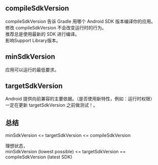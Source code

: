 ---
---
## compileSdkVersion

compileSdkVersion 告诉 Gradle 用哪个 Android SDK 版本编译你的应用。<br/>
修改 compileSdkVersion 不会改变运行时的行为。<br/>
推荐总是使用最新的 SDK 进行编译。<br/>
影响Support Library版本。<br/>

## minSdkVersion

应用可以运行的最低要求。

## targetSdkVersion

Android 提供向前兼容的主要依据。（是否使用新特性，例如：运行时权限）<br/>
一定在更新 targetSdkVersion 之前做测试！。<br/>

## 总结

minSdkVersion <= targetSdkVersion <= compileSdkVersion<br/>

理想状态，<br/>
minSdkVersion (lowest possible) <= targetSdkVersion == compileSdkVersion (latest SDK)<br/>
